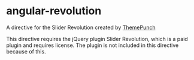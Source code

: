 # angular-revolution
A directive for the Slider Revolution created by [ThemePunch](http://www.themepunch.com/portfolio/slider-revolution-jquery-plugin/)

This directive requires the jQuery plugin Slider Revolution, which is a paid plugin and requires license. The plugin is not included in this directive because of this.
